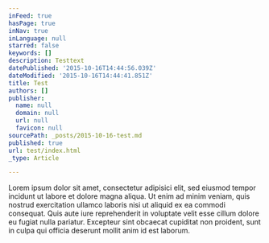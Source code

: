 ```yaml
---
inFeed: true
hasPage: true
inNav: true
inLanguage: null
starred: false
keywords: []
description: Testtext
datePublished: '2015-10-16T14:44:56.039Z'
dateModified: '2015-10-16T14:44:41.851Z'
title: Test
authors: []
publisher:
  name: null
  domain: null
  url: null
  favicon: null
sourcePath: _posts/2015-10-16-test.md
published: true
url: test/index.html
_type: Article

---
```

Lorem ipsum dolor sit amet, consectetur adipisici elit, sed eiusmod tempor incidunt ut labore et dolore magna aliqua. Ut enim ad minim veniam, quis nostrud exercitation ullamco laboris nisi ut aliquid ex ea commodi consequat. Quis aute iure reprehenderit in voluptate velit esse cillum dolore eu fugiat nulla pariatur. Excepteur sint obcaecat cupiditat non proident, sunt in culpa qui officia deserunt mollit anim id est laborum.